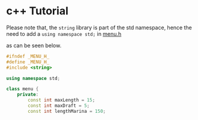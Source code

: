 # c++ Tutorial

Please note that, the `string` library is part of the std namespace, hence the need to add a
`using namespace std;` in [menu.h](menu.h)

as can be seen below.

```H
#ifndef _MENU_H_
#define _MENU_H_
#include <string>

using namespace std;

class menu {
    private:
        const int maxLength = 15;
        const int maxDraft = 5;
        const int lengthMarina = 150;
```